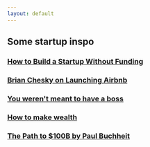 ```yaml
---
layout: default
---
```


## Some startup inspo

### [How to Build a Startup Without Funding](https://youtu.be/6reLWfFNer0?si=YwGna2fbv7oCBgsz)

### [Brian Chesky on Launching Airbnb](https://youtu.be/W608u6sBFpo?si=dk7fMPfHujGI1jtx)

### [You weren't meant to have a boss](https://www.paulgraham.com/boss.html)

### [How to make wealth](https://paulgraham.com/wealth.html)

### [The Path to $100B by Paul Buchheit](https://youtu.be/Ir3hGtg0Wog?si=1eJYr211dk3_UAFa)